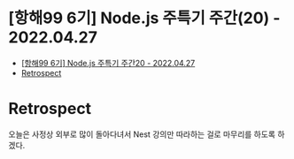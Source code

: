 # [항해99 6기] Node.js 주특기 주간(20) - 2022.04.27

<!-- TOC -->

- [[항해99 6기] Node.js 주특기 주간20 - 2022.04.27](#%ED%95%AD%ED%95%B499-6%EA%B8%B0-nodejs-%EC%A3%BC%ED%8A%B9%EA%B8%B0-%EC%A3%BC%EA%B0%8420---20220427)
- [Retrospect](#retrospect)

<!-- /TOC -->

# Retrospect
오늘은 사정상 외부로 많이 돌아다녀서 Nest 강의만 따라하는 걸로 마무리를 하도록 하겠다.